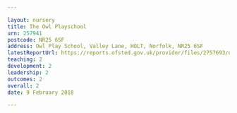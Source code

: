 ```yaml
---

layout: nursery
title: The Owl Playschool
urn: 257941
postcode: NR25 6SF
address: Owl Play School, Valley Lane, HOLT, Norfolk, NR25 6SF
latestReportUrl: https://reports.ofsted.gov.uk/provider/files/2757693/urn/257941.pdf
teaching: 2
development: 2
leadership: 2
outcomes: 2
overall: 2
date: 9 February 2018

---
```

